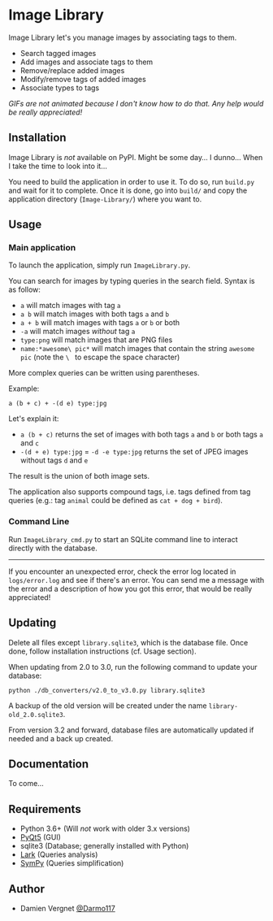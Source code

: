 # Image Library
Image Library let's you manage images by associating tags to them.

- Search tagged images
- Add images and associate tags to them
- Remove/replace added images
- Modify/remove tags of added images
- Associate types to tags

*GIFs are not animated because I don't know how to do that. Any help would be really appreciated!*

## Installation
Image Library is *not* available on PyPI. Might be some day… I dunno… When I take the time to look into it…

You need to build the application in order to use it. To do so, run `build.py` and wait for it to complete.
Once it is done, go into `build/` and copy the application directory (`Image-Library/`) where you want to.

## Usage
### Main application
To launch the application, simply run `ImageLibrary.py`.

You can search for images by typing queries in the search field.
Syntax is as follow:
- `a` will match images with tag `a`
- `a b` will match images with both tags `a` and `b`
- `a + b` will match images with tags `a` or `b` or both
- `-a` will match images *without* tag `a`
- `type:png` will match images that are PNG files
- `name:*awesome\ pic*` will match images that contain the string `awesome pic` (note the `\ ` to escape the space
character)

More complex queries can be written using parentheses.

Example:
```
a (b + c) + -(d e) type:jpg
```
Let's explain it:
- `a (b + c)` returns the set of images with both tags `a` and `b` or both tags `a` and `c`
- `-(d + e) type:jpg` = `-d -e type:jpg` returns the set of JPEG images without tags `d` and `e`

The result is the union of both image sets.

The application also supports compound tags, i.e. tags defined from tag queries (e.g.: tag `animal` could be defined as
`cat + dog + bird`).

### Command Line
Run `ImageLibrary_cmd.py` to start an SQLite command line to interact directly with the database.

---

If you encounter an unexpected error, check the error log located in `logs/error.log` and see if there's an error.
You can send me a message with the error and a description of how you got this error, that would be really appreciated!

## Updating
Delete all files except `library.sqlite3`, which is the database file.
Once done, follow installation instructions (cf. Usage section).

When updating from 2.0 to 3.0, run the following command to update your database:
```
python ./db_converters/v2.0_to_v3.0.py library.sqlite3
```
A backup of the old version will be created under the name `library-old_2.0.sqlite3`.

From version 3.2 and forward, database files are automatically updated if needed and a back up created.

## Documentation
To come…

## Requirements
- Python 3.6+ (Will *not* work with older 3.x versions)
- [PyQt5](http://pyqt.sourceforge.net/Docs/PyQt5/) (GUI)
- sqlite3 (Database; generally installed with Python)
- [Lark](https://github.com/erezsh/lark) (Queries analysis)
- [SymPy](http://www.sympy.org/fr/index.html) (Queries simplification)

## Author
- Damien Vergnet [@Darmo117](https://github.com/Darmo117)
